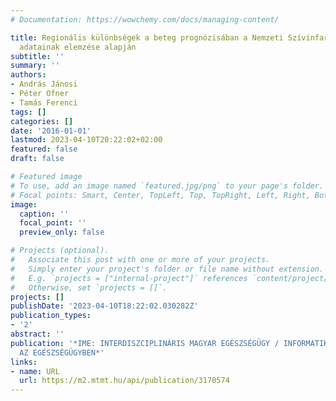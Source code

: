 ```yaml
---
# Documentation: https://wowchemy.com/docs/managing-content/

title: Regionális különbségek a beteg prognózisában a Nemzeti Szívinfarktus Regiszter
  adatainak elemzése alapján
subtitle: ''
summary: ''
authors:
- András Jánosi
- Péter Ofner
- Tamás Ferenci
tags: []
categories: []
date: '2016-01-01'
lastmod: 2023-04-10T20:22:02+02:00
featured: false
draft: false

# Featured image
# To use, add an image named `featured.jpg/png` to your page's folder.
# Focal points: Smart, Center, TopLeft, Top, TopRight, Left, Right, BottomLeft, Bottom, BottomRight.
image:
  caption: ''
  focal_point: ''
  preview_only: false

# Projects (optional).
#   Associate this post with one or more of your projects.
#   Simply enter your project's folder or file name without extension.
#   E.g. `projects = ["internal-project"]` references `content/project/deep-learning/index.md`.
#   Otherwise, set `projects = []`.
projects: []
publishDate: '2023-04-10T18:22:02.030282Z'
publication_types:
- '2'
abstract: ''
publication: '*IME: INTERDISZCIPLINÁRIS MAGYAR EGÉSZSÉGÜGY / INFORMATIKA ÉS MENEDZSMENT
  AZ EGÉSZSÉGÜGYBEN*'
links:
- name: URL
  url: https://m2.mtmt.hu/api/publication/3170574
---
```

